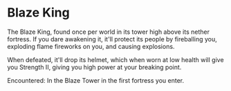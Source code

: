 # Blaze King

The Blaze King, found once per world in its tower high above its nether fortress. If you dare awakening it, it'll protect its people by fireballing you, exploding flame fireworks on you, and causing explosions.

When defeated, it'll drop its helmet, which when worn at low health will give you Strength II, giving you high power at your breaking point.

Encountered: In the Blaze Tower in the first fortress you enter.
